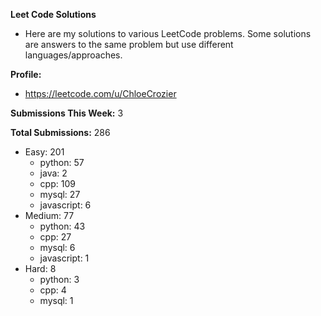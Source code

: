 **Leet Code Solutions**

- Here are my solutions to various LeetCode problems. Some solutions are answers to the same problem but use different languages/approaches.

**Profile:**

- https://leetcode.com/u/ChloeCrozier

**Submissions This Week:** 3

**Total Submissions:** 286
- Easy: 201
  - python: 57
  - java: 2
  - cpp: 109
  - mysql: 27
  - javascript: 6
- Medium: 77
  - python: 43
  - cpp: 27
  - mysql: 6
  - javascript: 1
- Hard: 8
  - python: 3
  - cpp: 4
  - mysql: 1